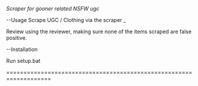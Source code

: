 *Scraper for gooner related NSFW ugc*

--Usage
Scrape UGC / Clothing via the scraper
_

Review using the reviewer, making sure none of the items scraped are false positive.





--Installation

Run setup.bat 


===================================================================
